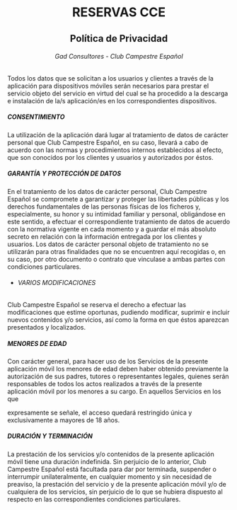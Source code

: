 <div style="text-align: center;">

# RESERVAS CCE

</div>

<div style="text-align: center;">

## Política de Privacidad
###### Gad Consultores - Club Campestre Español

</div>

Todos los datos que se solicitan a los usuarios y clientes a través de la aplicación para dispositivos móviles serán necesarios para prestar el servicio objeto del servicio en virtud del cual se ha procedido a la descarga e instalación de la/s aplicación/es en los correspondientes dispositivos.

##### CONSENTIMIENTO
La utilización de la aplicación dará lugar al tratamiento de datos de carácter personal que Club Campestre Español, en su caso, llevará a cabo de acuerdo con las normas y procedimientos internos establecidos al efecto, que son conocidos por los clientes y usuarios y autorizados por éstos.

##### GARANTÍA Y PROTECCIÓN DE DATOS
En el tratamiento de los datos de carácter personal, Club Campestre Español se compromete a garantizar y proteger las libertades públicas y los derechos fundamentales de las personas físicas de los ficheros y, especialmente, su honor y su intimidad familiar y personal, obligándose en este sentido, a efectuar el correspondiente tratamiento de datos de acuerdo con la normativa vigente en cada momento y a guardar el más absoluto secreto en relación con la información entregada por los clientes y usuarios.
Los datos de carácter personal objeto de tratamiento no se utilizarán para otras finalidades que no se encuentren aquí recogidas o, en su caso, por otro documento o contrato que vinculase a ambas partes con condiciones particulares.

- ###### VARIOS MODIFICACIONES
Club Campestre Español se reserva el derecho a efectuar las modificaciones que estime oportunas, pudiendo modificar, suprimir e incluir nuevos contenidos y/o servicios, así como la forma en que éstos aparezcan presentados y localizados.

##### MENORES DE EDAD
Con carácter general, para hacer uso de los Servicios de la presente aplicación móvil los menores de edad deben haber obtenido previamente la autorización de sus padres, tutores o representantes legales, quienes serán responsables de todos los actos realizados a través de la presente aplicación móvil por los menores a su cargo. En aquellos Servicios en los que
 
expresamente se señale, el acceso quedará restringido única y exclusivamente a mayores de 18 años.

##### DURACIÓN Y TERMINACIÓN
La prestación de los servicios y/o contenidos de la presente aplicación móvil tiene una duración indefinida. Sin perjuicio de lo anterior, Club Campestre Español está facultada para dar por terminada, suspender o interrumpir unilateralmente, en cualquier momento y sin necesidad de preaviso, la prestación del servicio y de la presente aplicación móvil y/o de cualquiera de los servicios, sin perjuicio de lo que se hubiera dispuesto al respecto en las correspondientes condiciones particulares.

